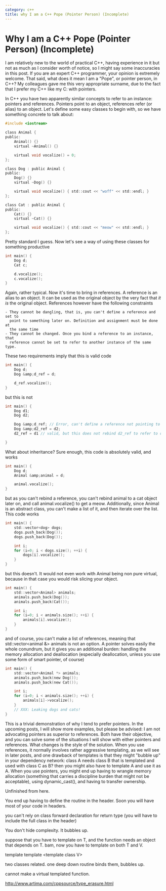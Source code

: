 ```yaml
---
category: c++
title: why I am a C++ Pope (Pointer Person) (Incomplete)
---
```

# Why I am a C++ Pope (Pointer Person) (Incomplete)

I am relatively new to the world of practical C++, having experience in it but
not as much as I consider worth of notice, so I might say some inaccuracies in
this post. If you are an expert C++ programmer, your opinion is extremely
welcome. That said, what does it mean I am a "Pope", or pointer person, in C++?
My colleagues gave me this very appropriate surname, due to the fact that I
prefer my C++ like my C: with pointers.

In C++ you have two apparently similar concepts to refer to an instance:
pointers and references. Pointers point to an object, references refer (or
alias) to an object. Let's define some easy classes to begin with, so we have
something concrete to talk about:

```c
#include <iostream>

class Animal {
public:
    Animal() {}
    virtual ~Animal() {}

    virtual void vocalize() = 0;
};

class Dog : public Animal {
public:
    Dog() {}
    virtual ~Dog() {}

    virtual void vocalize() { std::cout << "woff" << std::endl; }
};

class Cat : public Animal {
public:
    Cat() {}
    virtual ~Cat() {}

    virtual void vocalize() { std::cout << "meow" << std::endl; }
};
```

Pretty standard I guess. Now let's see a way of using these classes for something productive

```c
int main() {
    Dog d;
    Cat c;

    d.vocalize();
    c.vocalize();
}
```

Again, rather typical. Now it's time to bring in references. A reference is an
alias to an object. It can be used as the original object by the very fact that
*it is* the original object. References however have the following constraints

    - They cannot be dangling, that is, you can't define a reference and set to
      point to something later on. Definition and assignment must be done at
      the same time
    - They cannot be changed. Once you bind a reference to an instance, that
      reference cannot be set to refer to another instance of the same type.

These two requirements imply that this is valid code
```c
int main() {
    Dog d;
    Dog &amp;d_ref = d;

    d_ref.vocalize();
}
```

but this is not

```c
int main() {
    Dog d1;
    Dog d2;

    Dog &amp;d_ref; // Error, can't define a reference not pointing to anything
    Dog &amp;d2_ref = d2;
    d2_ref = d1 // valid, but this does not rebind d2_ref to refer to d1. It copies d1 on d2 (potentially invoking operator=()). 

}
```

What about inheritance? Sure enough, this code is absolutely valid, and works

```c
int main() {
    Dog d;
    Animal &amp;animal = d;

    animal.vocalize();
}
```

but as you can't rebind a reference, you can't rebind animal to a cat object
later on, and call animal.vocalize() to get a meow. Additionally, since Animal
is an abstract class, you can't make a list of it, and then iterate over the
list. This code works

```c
int main() {
    std::vector<dog> dogs;
    dogs.push_back(Dog());
    dogs.push_back(Dog());

    int i;
    for (i=0; i < dogs.size(); ++i) {
        dogs[i].vocalize();
    }
}
```

but this doesn't. It would not even work with Animal being non pure virtual, because in that case you would risk slicing your object.

```c
int main() {
    std::vector<Animal> animals;
    animals.push_back(Dog());
    animals.push_back(Cat());

    int i;
    for (i=0; i < animals.size(); ++i) {
        animals[i].vocalize();
    }
}
```

and of course, you can't make a list of references, meaning that std::vector<animal &amp;> animals is not an option. A pointer solves easily the whole conundrum, but it gives you an additional burden: handling the memory allocation and deallocation (especially deallocation, unless you use some form of smart pointer, of course)

```c
int main() {
    std::vector<Animal *> animals;
    animals.push_back(new Dog());
    animals.push_back(new Cat());

    int i;
    for (i=0; i < animals.size(); ++i) {
        animals[i]->vocalize();
    }
    // XXX: Leaking dogs and cats!    
}
```

This is a trivial demonstration of why I tend to prefer pointers. In the
upcoming posts, I will show more examples, but please be advised: I am not
advocating pointers as superior to references. Both have their objective, and
you can solve some of the situations I will show with either pointers and
references. What changes is the style of the solution. When you use references,
it normally involves rather aggressive templating, as we will see in later
posts, and one drawback of templates is that they might "bubble up" in your
dependency network: class A needs class B that is templated and used with class
C as B<c>? then you might also have to template A and use it as A</c><c>. When
you use pointers, you might end up having to wrangle memory allocation
(something that carries a discipline burden that might not be acceptable),
using dynamic_cast(), and having to transfer ownership.

Unfinished from here.

You end up having to define the routine in the header. Soon you will have most of your code in headers.

you can't rely on class forward declaration for return type (you will have to include the full class in the header)

You don't hide complexity. It bubbles up.

suppose that you have to template on T, and the function needs an object that depends on T. bam, now you have to template on both T and V.

template <class T> template <template <class X> class V></template></class>

two classes related. one deep down routine binds them, bubbles up.

cannot make a virtual templated function.

http://www.artima.com/cppsource/type_erasure.html
